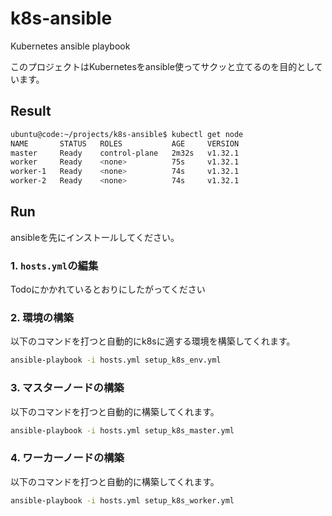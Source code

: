 # k8s-ansible
Kubernetes ansible playbook

このプロジェクトはKubernetesをansible使ってサクッと立てるのを目的としています。

## Result
```sh
ubuntu@code:~/projects/k8s-ansible$ kubectl get node
NAME       STATUS   ROLES           AGE     VERSION
master     Ready    control-plane   2m32s   v1.32.1
worker     Ready    <none>          75s     v1.32.1
worker-1   Ready    <none>          74s     v1.32.1
worker-2   Ready    <none>          74s     v1.32.1
```

## Run
ansibleを先にインストールしてください。

### 1. `hosts.yml`の編集
Todoにかかれているとおりにしたがってください

### 2. 環境の構築
以下のコマンドを打つと自動的にk8sに適する環境を構築してくれます。
```sh
ansible-playbook -i hosts.yml setup_k8s_env.yml
```

### 3. マスターノードの構築
以下のコマンドを打つと自動的に構築してくれます。
```sh
ansible-playbook -i hosts.yml setup_k8s_master.yml
```

### 4. ワーカーノードの構築
以下のコマンドを打つと自動的に構築してくれます。
```sh
ansible-playbook -i hosts.yml setup_k8s_worker.yml
```
